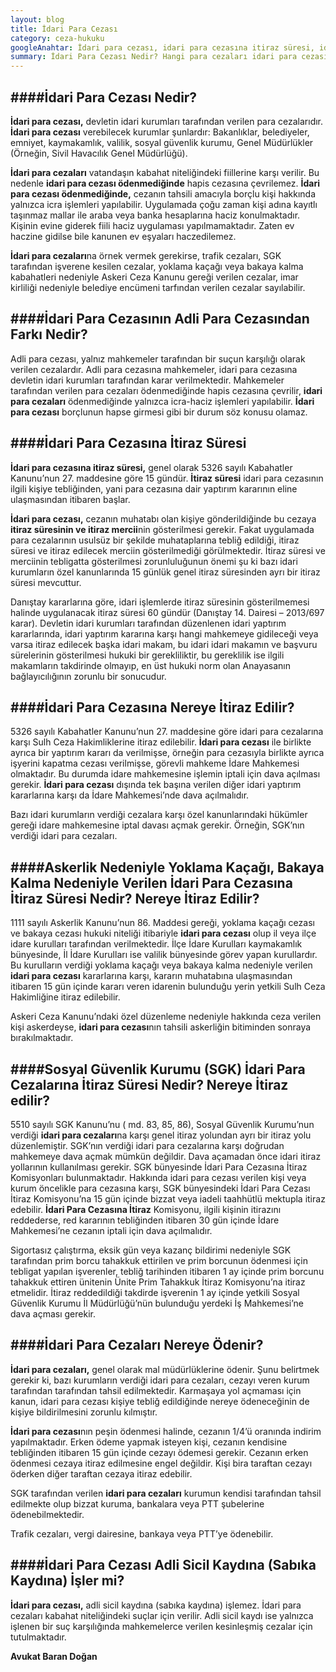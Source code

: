 ```yaml
---
layout: blog
title: İdari Para Cezası
category: ceza-hukuku
googleAnahtar: İdari para cezası, idari para cezasına itiraz süresi, idari para cezasına nereye itiraz edilir, idari para cezası nereye ödenir, idari para cezası adli sicil kaydına (sabıka kaydına) işler mi? Ceza avukatı, ceza davası, ceza avukatı arıyorum istanbul, bakırköy ataköy avukat baran doğan
summary: İdari Para Cezası Nedir? Hangi para cezaları idari para cezası sayılır? İdari para cezası ödenmediğinde hapis cezasına çevrilir mi? İdari para cezası için haciz yapılır mı? İdari Para Cezasına İtiraz Süresi Nedir? İdari para cezasına nereye itiraz edilir? İdari para cezasına itiraz hangi mahkemeye yapılır? İdari para cezası nereye ödenir? Bakaya ve yoklama kaçağı olanlara verilen idari para cezası hapis cezasına çevrilir mi? Sosyal Güvenlik Kurumu tarafından verilen idari para cezalarına itiraz nasıl yapılır? idari para cezası adli sicil kaydına (sabıka kaydına) işler mi? 
---
```


####İdari Para Cezası Nedir?
---

**İdari para cezası,** devletin idari kurumları tarafından verilen para cezalarıdır. **İdari para cezası** verebilecek kurumlar şunlardır: Bakanlıklar, belediyeler, emniyet, kaymakamlık, valilik, sosyal güvenlik kurumu, Genel Müdürlükler (Örneğin, Sivil Havacılık Genel Müdürlüğü).

**İdari para cezaları** vatandaşın kabahat niteliğindeki fiillerine karşı verilir. Bu nedenle **idari para cezası ödenmediğinde** hapis cezasına çevrilemez. **İdari para cezası ödenmediğinde,** cezanın tahsili amacıyla borçlu kişi hakkında yalnızca icra işlemleri yapılabilir. Uygulamada çoğu zaman kişi adına kayıtlı taşınmaz mallar ile araba veya banka hesaplarına haciz konulmaktadır. Kişinin evine giderek fiili haciz uygulaması yapılmamaktadır. Zaten ev haczine gidilse bile kanunen ev eşyaları haczedilemez.

**İdari para cezaları**na örnek vermek gerekirse, trafik cezaları, SGK tarafından işverene kesilen cezalar, yoklama kaçağı veya bakaya kalma kabahatleri nedeniyle Askeri Ceza Kanunu gereği verilen cezalar, imar kirliliği nedeniyle belediye encümeni tarfından verilen cezalar sayılabilir.

####İdari Para Cezasının Adli Para Cezasından Farkı Nedir?
---

Adli para cezası, yalnız mahkemeler tarafından bir suçun karşılığı olarak verilen cezalardır. Adli para cezasına mahkemeler, idari para cezasına devletin idari kurumları tarafından karar verilmektedir. Mahkemeler tarafından verilen para cezaları ödenmediğinde hapis cezasına çevrilir, **idari para cezaları** ödenmediğinde yalnızca icra-haciz işlemleri yapılabilir. **İdari para cezası** borçlunun hapse girmesi gibi bir durum söz konusu olamaz.

####İdari Para Cezasına İtiraz Süresi 
---

**İdari para cezasına itiraz süresi,** genel olarak 5326 sayılı Kabahatler Kanunu’nun 27. maddesine göre 15 gündür. **İtiraz süresi** idari para cezasının ilgili kişiye tebliğinden, yani para cezasına dair yaptırım kararının eline ulaşmasından itibaren başlar. 

**İdari para cezası,** cezanın muhatabı olan kişiye gönderildiğinde bu cezaya **itiraz süresinin ve itiraz mercii**nin gösterilmesi gerekir. Fakat uygulamada para cezalarının usulsüz bir şekilde muhataplarına tebliğ edildiği, itiraz süresi ve itiraz edilecek merciin gösterilmediği görülmektedir. İtiraz süresi ve merciinin tebligatta gösterilmesi zorunluluğunun önemi şu ki bazı idari kurumların özel kanunlarında 15 günlük genel itiraz süresinden ayrı bir itiraz süresi mevcuttur. 

Danıştay kararlarına göre, idari işlemlerde itiraz süresinin gösterilmemesi halinde uygulanacak itiraz süresi 60 gündür (Danıştay 14. Dairesi – 2013/697 karar). Devletin idari kurumları tarafından düzenlenen idari yaptırım kararlarında, idari yaptırım kararına karşı hangi mahkemeye gidileceği veya varsa itiraz edilecek başka idari makam, bu idari idari makamın ve başvuru sürelerinin gösterilmesi hukuki bir gerekliliktir, bu gereklilik ise ilgili makamların takdirinde olmayıp, en üst hukuki norm olan Anayasanın bağlayıcılığının zorunlu bir sonucudur.

####İdari Para Cezasına Nereye İtiraz Edilir? 
---

5326 sayılı Kabahatler Kanunu’nun 27. maddesine göre idari para cezalarına karşı Sulh Ceza Hakimliklerine itiraz edilebilir.
**İdari para cezası** ile birlikte ayrıca bir yaptırım kararı da verilmişse, örneğin para cezasıyla birlikte ayrıca işyerini kapatma cezası verilmişse, görevli mahkeme İdare Mahkemesi olmaktadır. Bu durumda idare mahkemesine işlemin iptali için dava açılması gerekir. **İdari para cezası** dışında tek başına verilen diğer idari yaptırım kararlarına karşı da İdare Mahkemesi’nde dava açılmalıdır.

Bazı idari kurumların verdiği cezalara karşı özel kanunlarındaki hükümler gereği idare mahkemesine iptal davası açmak gerekir. Örneğin, SGK’nın verdiği idari para cezaları.

####Askerlik Nedeniyle Yoklama Kaçağı, Bakaya Kalma Nedeniyle Verilen İdari Para Cezasına İtiraz Süresi Nedir? Nereye İtiraz Edilir?
---

1111 sayılı Askerlik Kanunu’nun 86. Maddesi gereği, yoklama kaçağı cezası ve bakaya cezası hukuki niteliği itibariyle **idari para cezası** olup il veya ilçe idare kurulları tarafından verilmektedir. İlçe İdare Kurulları kaymakamlık bünyesinde, İl İdare Kurulları ise valilik bünyesinde görev yapan kurullardır. Bu kurulların verdiği yoklama kaçağı veya bakaya kalma nedeniyle verilen **idari para cezası** kararlarına karşı, kararın muhatabına ulaşmasından itibaren 15 gün içinde kararı veren idarenin bulunduğu yerin yetkili Sulh Ceza Hakimliğine itiraz edilebilir.

Askeri Ceza Kanunu’ndaki özel düzenleme nedeniyle hakkında ceza verilen kişi askerdeyse, **idari para cezası**nın tahsili askerliğin bitiminden sonraya bırakılmaktadır.

####Sosyal Güvenlik Kurumu (SGK) İdari Para Cezalarına İtiraz Süresi Nedir? Nereye İtiraz edilir?
---

5510 sayılı SGK Kanunu’nu ( md. 83, 85, 86), Sosyal Güvenlik Kurumu’nun verdiği **idari para cezaları**na karşı genel itiraz yolundan ayrı bir itiraz yolu düzenlemiştir. SGK’nın verdiği idari para cezalarına karşı doğrudan mahkemeye dava açmak mümkün değildir. Dava açamadan önce idari itiraz yollarının kullanılması gerekir. SGK bünyesinde İdari Para Cezasına İtiraz Komisyonları bulunmaktadır. Hakkında idari para cezası verilen kişi veya kurum öncelikle para cezasına karşı, SGK bünyesindeki İdari Para Cezası İtiraz Komisyonu’na 15 gün içinde bizzat veya iadeli taahhütlü mektupla itiraz edebilir. **İdari Para Cezasına İtiraz** Komisyonu, ilgili kişinin itirazını reddederse, red kararının tebliğinden itibaren 30 gün içinde İdare Mahkemesi’ne cezanın iptali için dava açılmalıdır. 

Sigortasız çalıştırma, eksik gün veya kazanç bildirimi nedeniyle SGK tarafından prim borcu tahakkuk ettirilen ve prim borcunun ödenmesi için tebligat yapılan işverenler, tebliğ tarihinden itibaren 1 ay içinde prim borcunu tahakkuk ettiren ünitenin Ünite Prim Tahakkuk İtiraz Komisyonu’na itiraz etmelidir. İtiraz reddedildiği takdirde işverenin 1 ay içinde yetkili Sosyal Güvenlik Kurumu İl Müdürlüğü’nün bulunduğu yerdeki İş Mahkemesi’ne dava açması gerekir. 

####İdari Para Cezaları Nereye Ödenir?
---

**İdari para cezaları,** genel olarak mal müdürlüklerine ödenir. Şunu belirtmek gerekir ki, bazı kurumların verdiği idari para cezaları, cezayı veren kurum tarafından tarafından tahsil edilmektedir. Karmaşaya yol açmaması için kanun,  idari para cezası kişiye tebliğ edildiğinde nereye ödeneceğinin de kişiye bildirilmesini zorunlu kılmıştır.

**İdari para cezası**nın peşin ödenmesi halinde, cezanın 1/4’ü oranında indirim yapılmaktadır. Erken ödeme yapmak isteyen kişi, cezanın kendisine tebliğinden itibaren 15 gün içinde cezayı ödemesi gerekir. Cezanın erken ödenmesi cezaya itiraz edilmesine engel değildir. Kişi bira taraftan cezayı öderken diğer taraftan cezaya itiraz edebilir.

SGK tarafından verilen **idari para cezaları** kurumun kendisi tarafından tahsil edilmekte olup bizzat kuruma, bankalara veya PTT şubelerine ödenebilmektedir.

Trafik cezaları, vergi dairesine, bankaya veya PTT’ye ödenebilir.

####İdari Para Cezası Adli Sicil Kaydına (Sabıka Kaydına) İşler mi?
---

**İdari para cezası,** adli sicil kaydına (sabıka kaydına) işlemez. İdari para cezaları kabahat niteliğindeki suçlar için verilir. Adli sicil kaydı ise yalnızca işlenen bir suç karşılığında mahkemelerce verilen kesinleşmiş cezalar için tutulmaktadır. 

**Avukat Baran Doğan**


